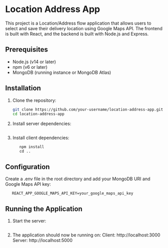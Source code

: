 # Location Address App

This project is a Location/Address flow application that allows users to select and save their delivery location using Google Maps API. The frontend is built with React, and the backend is built with Node.js and Express.

## Prerequisites

- Node.js (v14 or later)
- npm (v6 or later)
- MongoDB (running instance or MongoDB Atlas)

## Installation

1. Clone the repository:
   ```sh
   git clone https://github.com/your-username/location-address-app.git
   cd location-address-app
   ```
2. Install server dependencies:
   ```npm install
   ```
3. Install client dependencies:
   ```cd client
      npm install
      cd ..
   ```
## Configuration
Create a .env file in the root directory and add your MongoDB URI and Google Maps API key:

   ```MONGO_URI=your_mongodb_uri
      REACT_APP_GOOGLE_MAPS_API_KEY=your_google_maps_api_key
   ```
## Running the Application

1. Start the server:
   ```npm run dev
   ```
2. The application should now be running on:
   Client: http://localhost:3000
   Server: http://localhost:5000